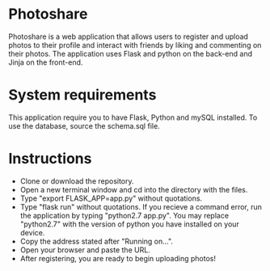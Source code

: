 # Photoshare

Photoshare is a web application that allows users to register and upload photos to their profile and interact with friends by liking and commenting on their photos. The application uses Flask and python on the back-end and Jinja on the front-end.

# System requirements
This application require you to have Flask, Python and mySQL installed. To use the database, source the schema.sql file.

# Instructions
- Clone or download the repository.
- Open a new terminal window and cd into the directory with the files.
- Type "export FLASK_APP=app.py" without quotations.
- Type "flask run" without quotations. If you recieve a command error, run the application by typing "python2.7 app.py". You may replace "python2.7" with the version of python you have installed on your device.
- Copy the address stated after "Running on...".
- Open your browser and paste the URL.
- After registering, you are ready to begin uploading photos!
